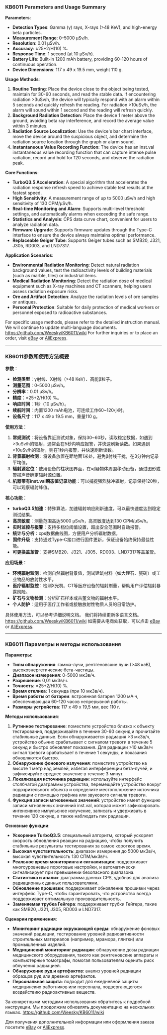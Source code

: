 ### KB6011 Parameters and Usage Summary

**Parameters**:

- **Detection Types**: Gamma (γ) rays, X-rays (>48 KeV), and high-energy beta particles.
- **Measurement Range**: 0–5000 μSv/h.
- **Resolution**: 0.01 μSv/h.
- **Accuracy**: ±25+2/H(10) %.
- **Response Time**: 1 second (at 10 μSv/h).
- **Battery Life**: Built-in 1200 mAh battery, providing 60-120 hours of continuous operation.
- **Device Dimensions**: 117 x 49 x 19.5 mm, weight 110 g.

**Usage Methods**:

1. **Routine Testing**: Place the device close to the object being tested, maintain for 30-60 seconds, and read the stable data. If encountering radiation >3uSv/h, the device will typically respond with an alarm within 5 seconds and quickly refresh the reading. For radiation >10uSv/h, the alarm will sound within 1 second and the reading will refresh quickly.
2. **Background Radiation Detection**: Place the device 1 meter above the ground, avoiding beta ray interference, and record the average value within 3 minutes.
3. **Radiation Source Localization**: Use the device's bar chart interface, move the device around the suspicious object, and determine the radiation source location through the graph or alarm sound.
4. **Instantaneous Value Recording Function**: The device has an inst.val instantaneous value recording function that can capture intense pulse radiation, record and hold for 120 seconds, and observe the radiation peak.

**Core Functions**:

- **TurboQ3.5 Acceleration**: A special algorithm that accelerates the radiation response refresh speed to achieve stable test results at the fastest speed.
- **High Sensitivity**: A measurement range of up to 5000 μSv/h and high sensitivity of 130 CPM/μSv/h.
- **Real-time Monitoring and Alarm**: Supports multi-level threshold settings, and automatically alarms when exceeding the safe range.
- **Statistics and Analysis**: CPS data curve chart, convenient for users to analyze radiation data.
- **Firmware Upgrade**: Supports firmware updates through the Type-C interface to ensure the device always maintains optimal performance.
- **Replaceable Geiger Tube**: Supports Geiger tubes such as SMB20, J321, J305, RD003, and LND7317.

**Application Scenarios**:

- **Environmental Radiation Monitoring**: Detect natural radiation background values, test the radioactivity levels of building materials (such as marble, tiles) or industrial items.
- **Medical Radiation Monitoring**: Detect the radiation dose of medical equipment such as X-ray machines and CT scanners, helping users assess radiation exposure risks.
- **Ore and Artifact Detection**: Analyze the radiation levels of ore samples or antiques.
- **Personal Protection**: Suitable for daily protection of medical workers or personnel exposed to radioactive substances.

For specific usage methods, please refer to the detailed instruction manual. We will continue to update multi-language documents.
https://github.com/Weesky/KB6011/wiki
For further inquiries or to place an order, visit [eBay](https://www.ebay.com/itm/226538257863) or [AliExpress](https://www.aliexpress.com//item/2251832871987194.html).

---

### KB6011参数和使用方法概要

**参数**：

- **检测类型**：γ射线、X射线（>48 KeV）、高能β粒子。
- **测量范围**：0–5000 μSv/h。
- **分辨率**：0.01 μSv/h。
- **精度**：±25+2/H(10) %。
- **响应时间**：1秒（10 μSv/h）。
- **续航时间**：内置1200 mAh电池，可连续工作60~120小时。
- **设备尺寸**：117 x 49 x 19.5 mm，重量110 g。

**使用方法**：

1. **常规测试**：将设备靠近测试对象，保持30~60秒，读取稳定数据，如遇到>3uSv/h的辐射，通常会在5秒内响应报警，并快速刷新读数。如果遇到>10uSv/h的辐射，则在1秒内报警，并快速刷新读数。
2. **背景辐射检测**：将设备放置在距地面1米处，避免β射线干扰，在3分钟内记录平均值。
3. **辐射源定位**：使用设备的柱状图界面，在可疑物体周围移动设备，通过图形或警报声音确定辐射源位置。
4. **机器带有inst.val瞬态值记录功能**：可以捕捉强烈脉冲辐射，记录保持120秒，可以观察辐射峰值。

**核心功能**：

- **turboQ3.5加速**：特殊算法，加速辐射响应刷新速度，可以最快速度达到稳定测试结果。
- **高灵敏度**：测量范围高达5000 μSv/h，高灵敏度达到130 CPM/μSv/h。
- **实时监控与报警**：支持多档位阈值设置，超出安全范围时自动报警。
- **统计与分析**：cps数据曲线图，方便用户分析辐射数据。
- **固件升级**：支持通过Type-C接口进行固件更新，保证设备始终保持最佳性能。
- **可更换盖革管**：支持SMB20、J321、J305、RD003、LND7317等盖革管。

**应用场景**：

- **环境辐射监测**：检测自然辐射背景值，测试建筑材料（如大理石、瓷砖）或工业物品的放射性水平。
- **医疗辐射监控**：检测X光机、CT等医疗设备的辐射剂量，帮助用户评估辐射暴露风险。
- **矿石与文物检测**：分析矿石样本或古董文物的辐射水平。
- **个人防护**：适用于医疗工作者或接触放射性物质人员的日常防护。

具体使用方法，可以参考详细说明文档。 我们将持续更新多语言文档。
https://github.com/Weesky/KB6011/wiki
如需要从电商处获取，可以点击 [eBay](https://www.ebay.com/itm/226538257863) or [AliExpress](https://www.aliexpress.com//item/2251832871987194.html).

---

### KB6011 Параметры и методы использования

**Параметры**:

- **Типы обнаружения**: гамма-лучи, рентгеновские лучи (>48 кэВ), высокоэнергетические бета-частицы.
- **Диапазон измерения**: 0–5000 мкЗв/ч.
- **Разрешение**: 0,01 мкЗв/ч.
- **Точность**: ±25+2/H(10) %.
- **Время отклика**: 1 секунда (при 10 мкЗв/ч).
- **Время работы от батареи**: встроенная батарея 1200 мА·ч, обеспечивающая 60-120 часов непрерывной работы.
- **Размеры устройства**: 117 x 49 x 19,5 мм, вес 110 г.

**Методы использования**:

1. **Рутинное тестирование**: поместите устройство близко к объекту тестирования, поддерживайте в течение 30-60 секунд и прочитайте стабильные данные. Если обнаруживается радиация >3 мкЗв/ч, устройство обычно срабатывает с сигналом тревоги в течение 5 секунд и быстро обновляет показания. Для радиации >10 мкЗв/ч сигнал тревоги срабатывает в течение 1 секунды, и показания обновляются быстро.
2. **Обнаружение фонового излучения**: поместите устройство на высоте 1 метр над землей, избегая интерференции бета-лучей, и зафиксируйте среднее значение в течение 3 минут.
3. **Локализация источника радиации**: используйте интерфейс столбчатой диаграммы устройства, перемещайте устройство вокруг подозрительного объекта и определите местоположение источника радиации с помощью графика или звукового сигнала тревоги.
4. **Функция записи мгновенных значений**: устройство имеет функцию записи мгновенных значений inst.val, которая может зафиксировать интенсивное импульсное излучение, записать и удерживать в течение 120 секунд, а также наблюдать пик радиации.

**Основные функции**:

- **Ускорение TurboQ3.5**: специальный алгоритм, который ускоряет скорость обновления реакции на радиацию, чтобы получить стабильные результаты тестирования за самое короткое время.
- **Высокая чувствительность**: диапазон измерения до 5000 мкЗв/ч, высокая чувствительность 130 СПМ/мкЗв/ч.
- **Реальное время мониторинга и сигнализация**: поддерживает многоуровневые пороговые настройки, и автоматически сигнализирует при превышении безопасного диапазона.
- **Статистика и анализ**: диаграмма данных CPS, удобная для анализа радиационных данных пользователями.
- **Обновление прошивки**: поддерживает обновление прошивки через интерфейс Type-C, чтобы гарантировать, что устройство всегда поддерживает оптимальную производительность.
- **Заменяемая трубка Гейгера**: поддерживает трубки Гейгера, такие как SMB20, J321, J305, RD003 и LND7317.

**Сценарии применения**:

- **Мониторинг радиации окружающей среды**: обнаружение фоновых значений радиации, тестирование уровней радиоактивности строительных материалов (например, мрамора, плитки) или промышленных изделий.
- **Медицинский мониторинг радиации**: обнаружение дозы радиации медицинского оборудования, такого как рентгеновские аппараты и компьютерные томографы, помогая пользователям оценить риск облучения радиацией.
- **Обнаружение руд и артефактов**: анализ уровней радиации образцов руд или древних артефактов.
- **Персональная защита**: подходит для ежедневной защиты медицинских работников или персонала, подвергающегося воздействию радиоактивных веществ.

За конкретными методами использования обратитесь к подробной инструкции. Мы продолжим обновлять документацию на нескольких языках. https://github.com/Weesky/KB6011/wiki

Для получения дополнительной информации или оформления заказа посетите [eBay](https://www.ebay.com/itm/226538257863) or [AliExpress](https://www.aliexpress.com//item/2251832871987194.html).
